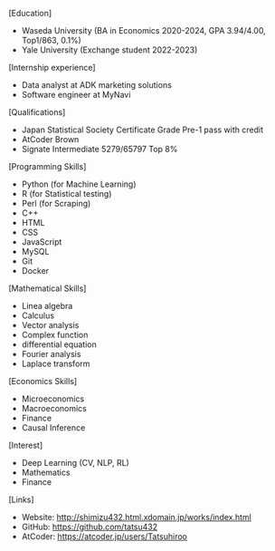 [Education]
- Waseda University (BA in Economics 2020-2024, GPA 3.94/4.00, Top1/863, 0.1%)
- Yale University (Exchange student 2022-2023)

[Internship experience]
- Data analyst at ADK marketing solutions
- Software engineer at MyNavi

[Qualifications]
- Japan Statistical Society Certificate Grade Pre-1 pass with credit
- AtCoder Brown
- Signate Intermediate 5279/65797 Top 8%

[Programming Skills]
- Python (for Machine Learning)
- R (for Statistical testing)
- Perl (for Scraping)
- C++
- HTML
- CSS
- JavaScript
- MySQL
- Git
- Docker

[Mathematical Skills]
- Linea algebra
- Calculus
- Vector analysis
- Complex function
- differential equation
- Fourier analysis
- Laplace transform

[Economics Skills]
- Microeconomics
- Macroeconomics
- Finance
- Causal Inference

[Interest]
- Deep Learning (CV, NLP, RL)
- Mathematics
- Finance

[Links]
- Website: http://shimizu432.html.xdomain.jp/works/index.html
- GitHub: https://github.com/tatsu432
- AtCoder: https://atcoder.jp/users/Tatsuhiroo

